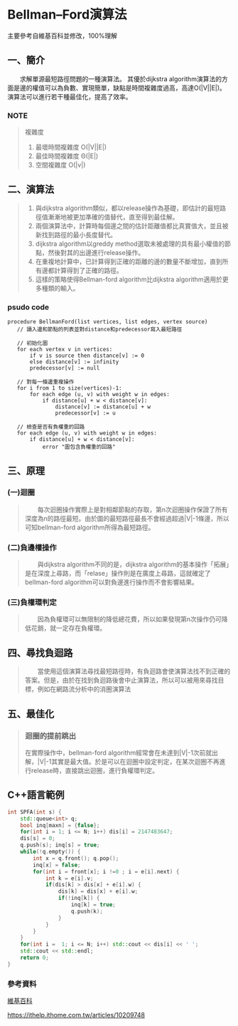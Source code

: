 # Bellman–Ford演算法
主要參考自維基百科並修改，100%理解
## 一、簡介
&emsp;&emsp;求解單源最短路徑問題的一種演算法。
其優於dijkstra algorithm演算法的方面是邊的權值可以為負數、實現簡單，缺點是時間複雜度過高，高達O(|V||E|)。
演算法可以進行若干種最佳化，提高了效率。

### NOTE
> 複雜度
>1. 最壞時間複雜度	O(|V||E|)
>2. 最佳時間複雜度	Θ(|E|)
>3. 空間複雜度	O(|v|)

## 二、演算法
 
>1. 與dijkstra algorithm類似，都以release操作為基礎，即估計的最短路徑值漸漸地被更加準確的值替代，直至得到最佳解。
>2. 兩個演算法中，計算時每個邊之間的估計距離值都比真實值大，並且被新找到路徑的最小長度替代。
>3. dijkstra algorithm以greddy method選取未被處理的具有最小權值的節點，然後對其的出邊進行release操作。
>4. 在重複地計算中，已計算得到正確的距離的邊的數量不斷增加，直到所有邊都計算得到了正確的路徑。
>5. 這樣的策略使得Bellman-ford algorithm比dijkstra algorithm適用於更多種類的輸入。

### psudo code
```
procedure BellmanFord(list vertices, list edges, vertex source)
   // 讀入邊和節點的列表並對distance和predecessor寫入最短路徑

   // 初始化圖
   for each vertex v in vertices:
       if v is source then distance[v] := 0
       else distance[v] := infinity
       predecessor[v] := null

   // 對每一條邊重複操作
   for i from 1 to size(vertices)-1:
       for each edge (u, v) with weight w in edges:
           if distance[u] + w < distance[v]:
               distance[v] := distance[u] + w
               predecessor[v] := u

   // 檢查是否有負權重的回路
   for each edge (u, v) with weight w in edges:
       if distance[u] + w < distance[v]:
           error "圖包含負權重的回路"
```

## 三、原理
### (一)迴圈
>&emsp;&emsp;每次迴圈操作實際上是對相鄰節點的存取，第n次迴圈操作保證了所有深度為n的路徑最短。由於圖的最短路徑最長不會經過超過|V|-1條邊，所以可知bellman-ford algorithm所得為最短路徑。
### (二)負邊權操作
>&emsp;&emsp;與dijkstra algorithm不同的是，dijkstra algorithm的基本操作「拓展」是在深度上尋路，而「relase」操作則是在廣度上尋路，這就確定了bellman-ford algorithm可以對負邊進行操作而不會影響結果。
### (三)負權環判定
>&emsp;&emsp;因為負權環可以無限制的降低總花費，所以如果發現第n次操作仍可降低花銷，就一定存在負權環。

## 四、尋找負迴路
>&emsp;&emsp;當使用這個演算法尋找最短路徑時，有負迴路會使演算法找不到正確的答案。但是，由於在找到負迴路後會中止演算法，所以可以被用來尋找目標，例如在網路流分析中的消圈演算法

## 五、最佳化
>### 迴圈的提前跳出
>在實際操作中，bellman-ford algorithm經常會在未達到|V|-1次前就出解，|V|-1其實是最大值。於是可以在迴圈中設定判定，在某次迴圈不再進行release時，直接跳出迴圈，進行負權環判定。

## C++語言範例
```cpp
int SPFA(int s) {
	std::queue<int> q;
	bool inq[maxn] = {false};
	for(int i = 1; i <= N; i++) dis[i] = 2147483647;
	dis[s] = 0;
	q.push(s); inq[s] = true;
	while(!q.empty()) {
		int x = q.front(); q.pop();
		inq[x] = false;
		for(int i = front[x]; i !=0 ; i = e[i].next) {
			int k = e[i].v;
			if(dis[k] > dis[x] + e[i].w) {
				dis[k] = dis[x] + e[i].w;
				if(!inq[k]) {
					inq[k] = true;
					q.push(k);
				}
			}
		}
	}
	for(int i =  1; i <= N; i++) std::cout << dis[i] << ' ';
	std::cout << std::endl;
	return 0;
}
```

### 參考資料
[維基百科](https://zh.wikipedia.org/zh-tw/%E8%B4%9D%E5%B0%94%E6%9B%BC-%E7%A6%8F%E7%89%B9%E7%AE%97%E6%B3%95)

https://ithelp.ithome.com.tw/articles/10209748